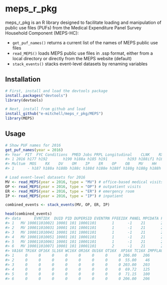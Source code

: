 # meps_r_pkg

meps_r_pkg is an R library designed to facilitate loading and manipulation of public use files (PUFs) from the Medical Expenditure Panel Survey Household Component (MEPS-HC):
 * `get_puf_names()` returns a current list of the names of MEPS public use files
 * `read_MEPS()` loads MEPS public use files in .ssp format, either from a local directory or directly from the MEPS website (default)
 * `stack_events()` stacks event-level datasets by renaming variables

## Installation

``` r
# First, install and load the devtools package
install.packages("devtools")
library(devtools)

# Next, install from github and load
install_github("e-mitchell/meps_r_pkg/MEPS")
library(MEPS)
```

## Usage
``` r
# Show PUF names for 2016
get_puf_names(year = 2016)
#> Year  PIT  FYC Conditions  PMED Jobs PRPL Longitudinal    CLNK    RXLK
#> 1 2016 h177 h192       h190 h188a h185 h191         h193 h188if1 h188if2
#> Multum  MOS    RX    DV    OM    IP    ER    OP    OB    MV    HH
#> 1      - h187 h188a h188b h188c h188d h188e h188f h188g h188g h188h

# Load event-level datasets for 2016
MV <- read_MEPS(year = 2016, type = "MV") # office-based medical visits
OP <- read_MEPS(year = 2016, type = "OP") # outpatient visits
ER <- read_MEPS(year = 2016, type = "ER") # emergency room
IP <- read_MEPS(year = 2016, type = "IP") # inpatient

combined_events <- stack_events(MV, OP, ER, IP)

head(combined_events)
#> data      EVNTIDX  DUID PID DUPERSID EVENTRN FFEEIDX PANEL MPCDATA FFTYPE SF16X MR16X MD16X  PV16X
#> 1   MV 100011010021 10001 101 10001101       1      -1    21       2     -1    10     0     0 196.00
#> 2   MV 100011010031 10001 101 10001101       1      -1    21       2     -1    10     0     0  45.00
#> 3   MV 100011010041 10001 101 10001101       1      -1    21       2     -1    10     0     0 193.00
#> 4   MV 100011010051 10001 101 10001101       1      -1    21       2     -1    10     0     0  59.72
#> 5   MV 100011010061 10001 101 10001101       1      -1    21       2     -1     0     0     0  71.15
#> 6   MV 100011010071 10001 101 10001101       2      -1    21       2     -1    10     0     0 196.00
#> VA16X TR16X OF16X SL16X WC16X OR16X OU16X OT16X  XP16X TC16X IMPFLAG PERWT16F VARSTR VARPSU
#> 1     0     0     0     0     0     0     0     0 206.00   206       4 12999.55   1021      1
#> 2     0     0     0     0     0     0     0     0  55.00    46       4 12999.55   1021      1
#> 3     0     0     0     0     0     0     0     0 203.00   203       4 12999.55   1021      1
#> 4     0     0     0     0     0     0     0     0  69.72   125       4 12999.55   1021      1
#> 5     0     0     0     0     0     0     0     0  71.15   100       3 12999.55   1021      1
#> 6     0     0     0     0     0     0     0     0 206.00   206       4 12999.55   1021      1
```
